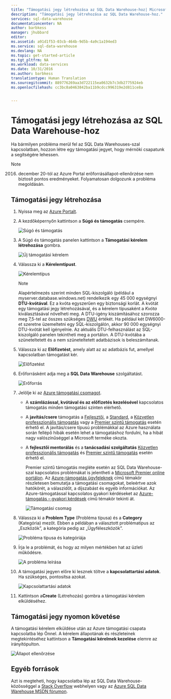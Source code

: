 ```yaml
---
title: "Támogatási jegy létrehozása az SQL Data Warehouse-hoz| Microsoft Docs"
description: "Támogatási jegy létrehozása az SQL Data Warehouse-hoz."
services: sql-data-warehouse
documentationcenter: NA
author: barbkess
manager: jhubbard
editor: 
ms.assetid: a91d1f53-03cb-464b-9d5b-4a9c1a194ed3
ms.service: sql-data-warehouse
ms.devlang: NA
ms.topic: get-started-article
ms.tgt_pltfrm: NA
ms.workload: data-services
ms.date: 10/31/2016
ms.author: barbkess
translationtype: Human Translation
ms.sourcegitcommit: 889776269aa3d722115ea0632b7c3db2775924eb
ms.openlocfilehash: cc3bc8a0463842ba11b9cdcc996319e2d811ce8a


---
```

# <a name="how-to-create-a-support-ticket-for-sql-data-warehouse"></a>Támogatási jegy létrehozása az SQL Data Warehouse-hoz
Ha bármilyen probléma merül fel az SQL Data Warehouses-szal kapcsolatban, hozzon létre egy támogatási jegyet, hogy mérnöki csapatunk a segítségére lehessen.

> [!NOTE] 
> 2016. december 20-tól az Azure Portal erőforrásállapot-ellenőrzése nem biztosít pontos eredményeket. Folyamatosan dolgozunk a probléma megoldásán. 


## <a name="create-a-support-ticket"></a>Támogatási jegy létrehozása
1. Nyissa meg az [Azure Portalt][Azure portal].
2. A kezdőképernyőn kattintson a **Súgó és támogatás** csempére.
   
    ![Súgó és támogatás](./media/sql-data-warehouse-get-started-create-support-ticket/help-support.png)
3. A Súgó és támogatás panelen kattintson a **Támogatási kérelem létrehozása** gombra.
   
    ![Új támogatási kérelem](./media/sql-data-warehouse-get-started-create-support-ticket/create-support-request.png)
   
    <a name="request-quota-change"></a> 
4. Válassza ki a **Kérelemtípust**.
   
    ![Kérelemtípus](./media/sql-data-warehouse-get-started-create-support-ticket/request-type.png)
   
   > [!NOTE]
   > Alapértelmezés szerint minden SQL-kiszolgáló (például a myserver.database.windows.net) rendelkezik egy 45 000 egységnyi **DTU-kvótával**. Ez a kvóta egyszerűen egy biztonsági korlát. A kvótát egy támogatási jegy létrehozásával, és a kérelem típusaként a *Kvóta* kiválasztásával növelheti meg. A DTU-igény kiszámításához szorozza meg 7,5-tel az összes szükséges [DWU][DWU] értékét. Ha például két DW6000-et szeretne üzemeltetni egy SQL-kiszolgálón, akkor 90 000 egységnyi DTU-kvótát kell igényelnie.  Az aktuális DTU-felhasználást az SQL-kiszolgáló panelen tekintheti meg a portálon. A DTU-kvótába a szüneteltetett és a nem szüneteltetett adatbázisok is beleszámítanak. 
   > 
   > 
5. Válassza ki az **Előfizetést**, amely alatt az az adatbázis fut, amellyel kapcsolatban támogatást kér.
   
    ![Előfizetést](./media/sql-data-warehouse-get-started-create-support-ticket/subscription.png)
6. Erőforrásként adja meg a **SQL Data Warehouse** szolgáltatást.
   
    ![Erőforrás](./media/sql-data-warehouse-get-started-create-support-ticket/resource.png)
7. Jelölje ki az [Azure támogatási csomagot][Azure support plan].
   
   * A **számlázással, kvótával és az előfizetés kezelésével** kapcsolatos támogatás minden támogatási szinten elérhető.
   * A **javítás/csere** támogatás a [Fejlesztői][Developer], a [Standard][Standard], a [Közvetlen professzionális támogatás][Professional Direct] vagy a [Premier szintű támogatás][Premier] esetén érhető el. A javítás/csere típusú problémákkal az Azure használata során fellépő hibák esetén lehet a támogatáshoz fordulni, ha a hibát nagy valószínűséggel a Microsoft terméke okozta.
   * A **fejlesztői mentorálás** és a **tanácsadási szolgáltatás** [Közvetlen professzionális támogatás][Professional Direct] és [Premier szintű támogatás][Premier] esetén érhető el. 
     
     Premier szintű támogatás megléte esetén az SQL Data Warehouse-szal kapcsolatos problémákat is jelentheti a [Microsoft Premier online portálon][Microsoft Premier online portal].  Az [Azure-támogatás ügyfeleknek][Azure support plan] című témakör részletesen bemutatja a támogatási csomagokat, beleértve azok hatókörét, a válaszidőt, a díjszabást és egyéb információkat.  Az Azure-támogatással kapcsolatos gyakori kérdéseket az [Azure-támogatás – gyakori kérdések][Azure support FAQs] című témakör tekinti át.  
     
     ![Támogatási csomag](./media/sql-data-warehouse-get-started-create-support-ticket/support-plan.png)
8. Válassza ki a **Problem Type** (Probléma típusa) és a **Category** (Kategória) mezőt. Ebben a példában a választott problématípus az „Eszközök”, a kategória pedig az „Ügyféleszközök”. 
   
    ![Probléma típusa és kategóriája](./media/sql-data-warehouse-get-started-create-support-ticket/problem-type-category.png)
9. Írja le a problémát, és hogy az milyen mértékben hat az üzleti működésre.
   
    ![A probléma leírása](./media/sql-data-warehouse-get-started-create-support-ticket/problem-description.png)
10. A támogatási jegyen előre ki lesznek töltve a **kapcsolattartási adatok**. Ha szükséges, pontosítsa azokat.
    
    ![Kapcsolattartási adatok](./media/sql-data-warehouse-get-started-create-support-ticket/contact-info.png)
11. Kattintson a**Create** (Létrehozás) gombra a támogatási kérelem elküldéséhez.

## <a name="monitor-a-support-ticket"></a>Támogatási jegy nyomon követése
A támogatási kérelem elküldése után az Azure támogatási csapata kapcsolatba lép Önnel. A kérelem állapotának és részleteinek megtekintéséhez kattintson a **Támogatási kérelmek kezelése** elemre az irányítópulton.

![Állapot ellenőrzése](./media/sql-data-warehouse-get-started-create-support-ticket/check-status.png)

## <a name="other-resources"></a>Egyéb források
Azt is megteheti, hogy kapcsolatba lép az SQL Data Warehouse-közösséggel a [Stack Overflow][Stack Overflow] webhelyen vagy az [Azure SQL Data Warehouse MSDN fórumon][Azure SQL Data Warehouse MSDN forum].

<!--Image references--> 

<!--Article references--> 
[DWU]: ./sql-data-warehouse-overview-what-is.md#data-warehouse-units

<!--MSDN references--> 

<!--Other web references--> 
[Azure portal]: https://portal.azure.com/
[Azure support plan]: https://azure.microsoft.com/support/plans/?WT.mc_id=Support_Plan_510979/  
[Developer]: https://azure.microsoft.com/support/plans/developer/  
[Standard]: https://azure.microsoft.com/support/plans/standard/  
[Professional Direct]: https://azure.microsoft.com/support/plans/prodirect/  
[Premier]: https://azure.microsoft.com/support/plans/premier/  
[Azure support FAQs]: https://azure.microsoft.com/support/faq/
[Microsoft Premier online portal]: https://premier.microsoft.com/
[Stack Overflow]: https://stackoverflow.com/questions/tagged/azure-sqldw/
[Azure SQL Data Warehouse MSDN forum]: https://social.msdn.microsoft.com/Forums/home?forum=AzureSQLDataWarehouse/




<!--HONumber=Feb17_HO2-->


